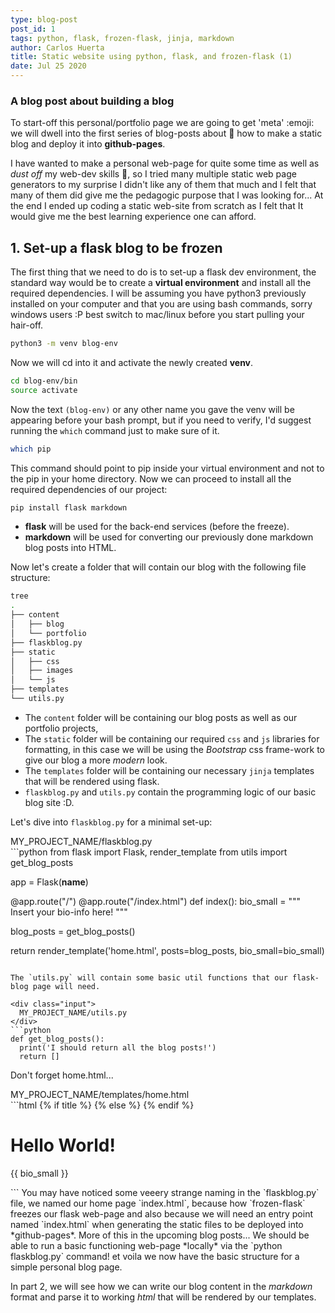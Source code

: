 ```yaml
---
type: blog-post
post_id: 1
tags: python, flask, frozen-flask, jinja, markdown
author: Carlos Huerta 
title: Static website using python, flask, and frozen-flask (1)
date: Jul 25 2020
---
```


### A blog post about building a blog
To start-off this personal/portfolio page we are going to get 'meta' :emoji: we will dwell into the first series of blog-posts about 🥁 how to make a static blog and deploy it into **github-pages**.

I have wanted to make a personal web-page for quite some time as well as *dust off* my web-dev skills 🧹, so I tried many multiple static web page generators to my surprise I didn't like any of them that much and I felt that many of them did give me the pedagogic purpose that I was looking for... At the end I ended up coding a static web-site from scratch as I felt that It would give me the best learning experience one can afford.

## 1. Set-up a flask blog to be frozen
The first thing that we need to do is to set-up a flask dev environment, the standard way would be to create a **virtual environment** and install all the required dependencies. I will be assuming you have python3 previously installed on your computer and that you are using bash commands, sorry windows users :P best switch to mac/linux before you start pulling your hair-off.
```bash
python3 -m venv blog-env
```

Now we will cd into it and activate the newly created **venv**. 
```bash
cd blog-env/bin
source activate 
```

Now the text `(blog-env)` or any other name you gave the venv will be appearing before your bash prompt, but if you need to verify, I'd suggest running the `which` command just to make sure of it.
```bash
which pip
```
This command should point to pip inside your virtual environment and not to the pip in your home directory. Now we can proceed to install all the required dependencies of our project:
```bash
pip install flask markdown
```

* **flask** will be used for the back-end services (before the freeze).
* **markdown** will be used for converting our previously done markdown blog posts into HTML. 

Now let's create a folder that will contain our blog with the following file structure:
```bash
tree
.
├── content
│   ├── blog
│   └── portfolio
├── flaskblog.py
├── static
│   ├── css
│   ├── images
│   └── js
├── templates
└── utils.py
```
* The `content` folder will be containing our blog posts as well as our portfolio projects,
* The `static` folder will be containing our required `css` and `js` libraries for formatting, in this case we will be using the *Bootstrap* css frame-work to give our blog a more *modern* look.
* The `templates` folder will be containing our necessary `jinja` templates that will be rendered using flask.
* `flaskblog.py` and `utils.py` contain the programming logic of our basic blog site :D.  

Let's dive into `flaskblog.py` for a minimal set-up:

<div class="input">
  MY_PROJECT_NAME/flaskblog.py
</div>
```python
from flask import Flask, render_template
from utils import get_blog_posts

app = Flask(__name__)

@app.route("/")
@app.route("/index.html")
def index():
  bio_small = """
  Insert your bio-info here!
  """

  blog_posts = get_blog_posts()

  return render_template('home.html', posts=blog_posts, bio_small=bio_small)
```

The `utils.py` will contain some basic util functions that our flask-blog page will need.

<div class="input">
  MY_PROJECT_NAME/utils.py
</div>
```python
def get_blog_posts():
  print('I should return all the blog posts!')
  return []
```

Don't forget home.html...

<div class="input">
  MY_PROJECT_NAME/templates/home.html
</div>
```html
<!DOCTYPE html>
<html>
<head>
    <!-- Required meta tags -->
    <meta charset="utf-8">
    <meta name="viewport" content="width=device-width, initial-scale=1, shrink-to-fit=no">
    {% if title %}
        <title>Flask Blog - {{ title }}</title>
    {% else %}
        <title>Flask Blog</title>
    {% endif %}
</head>
<body>
    <h1> Hello World! </h1>
    <p>{{ bio_small }}</p>
</body>
</html>
```
You may have noticed some veeery strange naming in the `flaskblog.py` file, we named our home page `index.html`, because how `frozen-flask` freezes our flask web-page and also because we will need an entry point named `index.html` when generating the static files to be deployed into *github-pages*.  More of this in the upcoming blog posts...
We should be able to run a basic functioning web-page *locally* via the `python flaskblog.py` command! et voila we now have the basic structure for a simple personal blog page.

In part 2, we will see how we can write our blog content in the *markdown* format and parse it to working *html* that will be rendered by our templates.